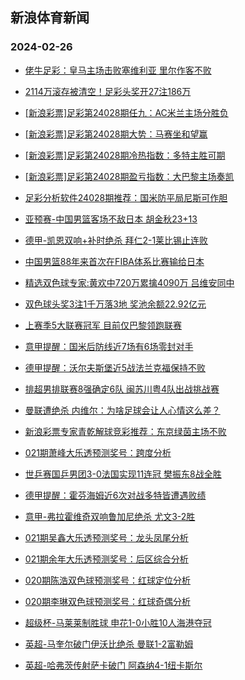 ## 新浪体育新闻 
### 2024-02-26

+ [佬牛足彩：皇马主场击败塞维利亚 里尔作客不败](https://sports.sina.com.cn/l/2024-02-25/doc-inakfkcq5956282.shtml)

+ [2114万滚存被清空！足彩头奖开27注186万](https://sports.sina.com.cn/l/2024-02-25/doc-inakfcvr3395059.shtml)

+ [[新浪彩票]足彩第24028期任九：AC米兰主场分胜负](https://sports.sina.com.cn/l/2024-02-25/doc-inakfcvu2843488.shtml)

+ [[新浪彩票]足彩第24028期大势：马赛坐和望赢](https://sports.sina.com.cn/l/2024-02-25/doc-inakfcvn8838782.shtml)

+ [[新浪彩票]足彩第24028期冷热指数：多特主胜可期](https://sports.sina.com.cn/l/2024-02-25/doc-inakfcvu2843704.shtml)

+ [[新浪彩票]足彩第24028期盈亏指数：大巴黎主场奏凯](https://sports.sina.com.cn/l/2024-02-25/doc-inakfcvn8839731.shtml)

+ [足彩分析软件24028期推荐：国米防平局尼斯可作胆](https://sports.sina.com.cn/l/2024-02-25/doc-inakfcvr3412382.shtml)

+ [亚预赛-中国男篮客场不敌日本 胡金秋23+13](https://sports.sina.com.cn/basketball/cba/2024-02-25/doc-inakfute8514490.shtml)

+ [德甲-凯恩双响+补时绝杀 拜仁2-1莱比锡止连败](https://sports.sina.com.cn/global/germany/2024-02-25/doc-inakfcvu2847923.shtml)

+ [中国男篮88年来首次在FIBA体系比赛输给日本](https://sports.sina.com.cn/basketball/cba/2024-02-25/doc-inakfutk5734255.shtml)

+ [精选双色球专家:黄欢中720万累擒4090万 吕维安同中](https://sports.sina.com.cn/l/2024-02-25/doc-inakfutn2507727.shtml)

+ [双色球头奖3注1千万落3地 奖池余额22.92亿元](https://sports.sina.com.cn/l/2024-02-25/doc-inakhmre2175691.shtml)

+ [上赛季5大联赛冠军 目前仅巴黎领跑联赛](https://sports.sina.com.cn/g/pl/2024-02-25/doc-inakfute8527142.shtml)

+ [意甲提醒：国米后防线近7场有6场零封对手](https://sports.sina.com.cn/l/2024-02-25/doc-inakfkck8746052.shtml)

+ [德甲提醒：沃尔夫斯堡近5战法兰克福保持不败](https://sports.sina.com.cn/l/2024-02-25/doc-inakfkcp3301363.shtml)

+ [排超男排联赛8强确定6队 闽苏川粤4队出战挑战赛](https://sports.sina.com.cn/others/volleyball/2024-02-25/doc-inakhfic2867825.shtml)

+ [曼联遭绝杀 内维尔：为啥足球会让人心情这么差？](https://sports.sina.com.cn/g/pl/2024-02-25/doc-inakfute8524671.shtml)

+ [新浪彩票专家青乾解球竞彩推荐：东京绿茵主场不败](https://sports.sina.com.cn/l/2024-02-25/doc-inakfkcs2747259.shtml)

+ [021期萧峰大乐透预测奖号：跨度分析](https://sports.sina.com.cn/l/2024-02-25/doc-inakfcvn8853967.shtml)

+ [世乒赛国乒男团3-0法国实现11连冠 樊振东8战全胜](https://sports.sina.com.cn/others/pingpang/2024-02-25/doc-inakhfic2871256.shtml)

+ [德甲提醒：霍芬海姆近6次对战多特皆遭遇败绩](https://sports.sina.com.cn/l/2024-02-25/doc-inakfkck8744208.shtml)

+ [意甲-弗拉霍维奇双响鲁加尼绝杀 尤文3-2胜](https://sports.sina.com.cn/g/seriea/2024-02-25/doc-inakhmre2177355.shtml)

+ [021期吴鑫大乐透预测奖号：龙头凤尾分析](https://sports.sina.com.cn/l/2024-02-25/doc-inakfcvn8853766.shtml)

+ [021期余年大乐透预测奖号：后区综合分析](https://sports.sina.com.cn/l/2024-02-25/doc-inakfcvu2856409.shtml)

+ [020期陈浩双色球预测奖号：红球定位分析](https://sports.sina.com.cn/l/2024-02-23/doc-inaizhpi0813247.shtml)

+ [020期李琳双色球预测奖号：红球奇偶分析](https://sports.sina.com.cn/l/2024-02-23/doc-inaizhpn8062848.shtml)

+ [超级杯-马莱莱制胜球 申花1-0小胜10人海港夺冠](https://sports.sina.com.cn/china/j/2024-02-25/doc-inakfyzk2407097.shtml)

+ [英超-马奎尔破门伊沃比绝杀 曼联1-2富勒姆](https://sports.sina.com.cn/g/pl/2024-02-25/doc-inakfcvu2844018.shtml)

+ [英超-哈弗茨传射萨卡破门 阿森纳4-1纽卡斯尔](https://sports.sina.com.cn/g/pl/2024-02-25/doc-inakfcvn8842751.shtml)

